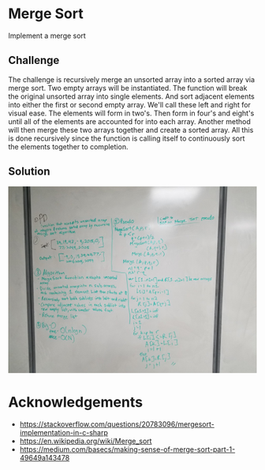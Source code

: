 # Merge Sort
Implement a merge sort

## Challenge
The challenge is recursively merge an unsorted array into a sorted array via merge sort. Two empty arrays will be instantiated. The function will break the original unsorted array into single elements. And sort adjacent elements into either the first or second empty array. We'll call these left and right for visual ease. The elements will form in two's. Then form in four's and eight's until all of the elements are accounted for into each array. Another method will then merge these two arrays together and create a sorted array. All this is done recursively since the function is calling itself to continuously sort the elements together to completion.

## Solution
![Image](../../assets/MergeSort.jpg)

# Acknowledgements
- https://stackoverflow.com/questions/20783096/mergesort-implementation-in-c-sharp
- https://en.wikipedia.org/wiki/Merge_sort
- https://medium.com/basecs/making-sense-of-merge-sort-part-1-49649a143478
